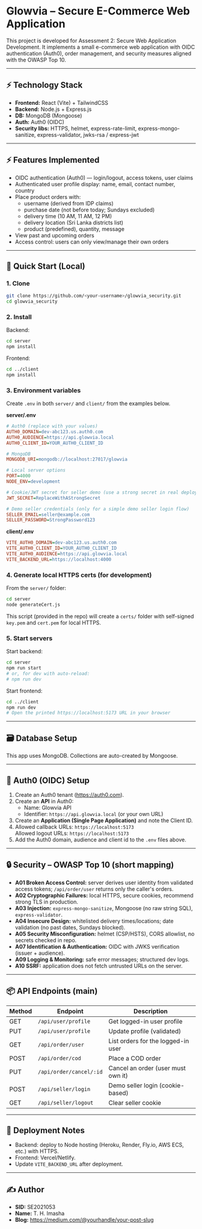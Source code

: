 # Glowvia – Secure E-Commerce Web Application

This project is developed for Assessment 2: Secure Web Application Development.
It implements a small e-commerce web application with OIDC authentication (Auth0), order management, and security measures aligned with the OWASP Top 10.

---

## ⚡ Technology Stack
- **Frontend:** React (Vite) + TailwindCSS  
- **Backend:** Node.js + Express.js  
- **DB:** MongoDB (Mongoose)  
- **Auth:** Auth0 (OIDC)  
- **Security libs:** HTTPS, helmet, express-rate-limit, express-mongo-sanitize, express-validator, jwks-rsa / express-jwt

---

## ⚡ Features Implemented
- OIDC authentication (Auth0) — login/logout, access tokens, user claims
- Authenticated user profile display: name, email, contact number, country
- Place product orders with:
  - username (derived from IDP claims)
  - purchase date (not before today; Sundays excluded)
  - delivery time (10 AM, 11 AM, 12 PM)
  - delivery location (Sri Lanka districts list)
  - product (predefined), quantity, message
- View past and upcoming orders
- Access control: users can only view/manage their own orders

---



## 🔧 Quick Start (Local)

### 1. Clone
```bash
git clone https://github.com/<your-username>/glowvia_security.git
cd glowvia_security
```

### 2. Install
Backend:
```bash
cd server
npm install
```
Frontend:
```bash
cd ../client
npm install
```

### 3. Environment variables
Create `.env` in both `server/` and `client/` from the examples below.

**server/.env**
```ini
# Auth0 (replace with your values)
AUTH0_DOMAIN=dev-abc123.us.auth0.com
AUTH0_AUDIENCE=https://api.glowvia.local
AUTH0_CLIENT_ID=YOUR_AUTH0_CLIENT_ID

# MongoDB
MONGODB_URI=mongodb://localhost:27017/glowvia

# Local server options
PORT=4000
NODE_ENV=development

# Cookie/JWT secret for seller demo (use a strong secret in real deployments)
JWT_SECRET=ReplaceWithAStrongSecret

# Demo seller credentials (only for a simple demo seller login flow)
SELLER_EMAIL=seller@example.com
SELLER_PASSWORD=StrongPassword123
```

**client/.env**
```ini
VITE_AUTH0_DOMAIN=dev-abc123.us.auth0.com
VITE_AUTH0_CLIENT_ID=YOUR_AUTH0_CLIENT_ID
VITE_AUTH0_AUDIENCE=https://api.glowvia.local
VITE_BACKEND_URL=https://localhost:4000
```

### 4. Generate local HTTPS certs (for development)
From the `server/` folder:
```bash
cd server
node generateCert.js
```
This script (provided in the repo) will create a `certs/` folder with self-signed `key.pem` and `cert.pem` for local HTTPS.

### 5. Start servers
Start backend:
```bash
cd server
npm run start
# or, for dev with auto-reload:
# npm run dev
```
Start frontend:
```bash
cd ../client
npm run dev
# Open the printed https://localhost:5173 URL in your browser
```

---

## 🗃️ Database Setup

This app uses MongoDB.
Collections are auto-created by Mongoose.

---

## 🔑 Auth0 (OIDC) Setup
1. Create an Auth0 tenant (https://auth0.com).  
2. Create an **API** in Auth0:
   - Name: Glowvia API
   - Identifier: `https://api.glowvia.local` (or your own URL)
3. Create an **Application (Single Page Application)** and note the Client ID.  
4. Allowed callback URLs: `https://localhost:5173`  
   Allowed logout URLs: `https://localhost:5173`  
5. Add the Auth0 domain, audience and client id to the `.env` files above.

---

## 🔒 Security – OWASP Top 10 (short mapping)
- **A01 Broken Access Control:** server derives user identity from validated access tokens; `/api/order/user` returns only the caller's orders.  
- **A02 Cryptographic Failures:** local HTTPS, secure cookies, recommend strong TLS in production.  
- **A03 Injection:** `express-mongo-sanitize`, Mongoose (no raw string SQL), `express-validator`.  
- **A04 Insecure Design:** whitelisted delivery times/locations; date validation (no past dates, Sundays blocked).  
- **A05 Security Misconfiguration:** helmet (CSP/HSTS), CORS allowlist, no secrets checked in repo.  
- **A07 Identification & Authentication:** OIDC with JWKS verification (issuer + audience).  
- **A09 Logging & Monitoring:** safe error messages; structured dev logs.  
- **A10 SSRF:** application does not fetch untrusted URLs on the server.

---

## 📦 API Endpoints (main)
| Method | Endpoint               | Description                        |
|--------|------------------------|------------------------------------|
| GET    | `/api/user/profile`    | Get logged-in user profile         |
| PUT    | `/api/user/profile`    | Update profile (validated)         |
| GET    | `/api/order/user`      | List orders for the logged-in user |
| POST   | `/api/order/cod`       | Place a COD order                  |
| PUT    | `/api/order/cancel/:id`| Cancel an order (user must own it) |
| POST   | `/api/seller/login`    | Demo seller login (cookie-based)   |
| GET    | `/api/seller/logout`   | Clear seller cookie                |

---

## 🚀 Deployment Notes
- Backend: deploy to Node hosting (Heroku, Render, Fly.io, AWS ECS, etc.) with HTTPS.  
- Frontend: Vercel/Netlify.  
- Update `VITE_BACKEND_URL` after deployment.  

---


## ✍️ Author
- **SID:** SE2021053
- **Name:** T. H. Imasha 
- **Blog:** https://medium.com/@yourhandle/your-post-slug
